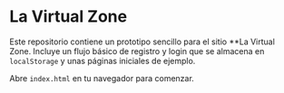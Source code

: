 # La Virtual Zone

Este repositorio contiene un prototipo sencillo para el sitio **La Virtual Zone. Incluye un flujo básico de registro y login que se almacena en `localStorage` y unas páginas iniciales de ejemplo.

Abre `index.html` en tu navegador para comenzar.
